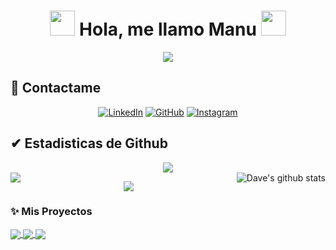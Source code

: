 <h1 align="center">
	<img height="40" src="https://emoji.gg/assets/emoji/7333-parrotdance.gif">
Hola, me llamo Manu
	<img height="40" src="https://emoji.gg/assets/emoji/7333-parrotdance.gif">
	
</h1>

<p align="center">
	<a href="https://github.com/Bouaskaoun">
		<img src="https://readme-typing-svg.herokuapp.com?lines=Ingenieria+Informatica;Siempre%20se%20aprende%20algo%20nuevo&center=true&width=380&height=45">
	</a>
</p>

## 🤝 Contactame
<p align="center">
	<a href="https://www.linkedin.com/in/franco-nicolais-68b236167/"><img src="https://img.shields.io/badge/linkedin-%230A66C2.svg?style=plastic&logo=linkedin&logoColor=white" alt="LinkedIn"/></a>
	<a href="https://github.com/ManuNicolais"><img src="https://img.shields.io/badge/github-%23181717.svg?style=plastic&logo=github&logoColor=white" alt="GitHub"/></a>
	<a href="https://www.instagram.com/manunicolais"><img src="https://img.shields.io/badge/instagram-%23E4405F.svg?style=plastic&logo=instagram&logoColor=white" alt="Instagram"/></a>
</p>



## ✔ Estadisticas de Github

<p  align="center">
<img src="https://user-images.githubusercontent.com/73097560/115834477-dbab4500-a447-11eb-908a-139a6edaec5c.gif">                
<br>

<a href="https://github.com/ManuNicolais">
  <img align="left" src="https://github-readme-stats.vercel.app/api/top-langs/?username=ManuNicolais&theme=tokyonight" />
  </a>

<a href="https://github.com/ManuNicolais">
 <img align="right" src="https://github-readme-stats.vercel.app/api?username=ManuNicolais&show_icons=true&theme=tokyonight&line_height=27" alt="Dave's github stats"/>
</a>

<p  align="center">
<img src="https://user-images.githubusercontent.com/73097560/115834477-dbab4500-a447-11eb-908a-139a6edaec5c.gif"> 
<br>

### ✨ Mis Proyectos
  
<a href="https://github.com/ManuNicolais/Programacion-Orientada-a-Objetos">
  <img align="center" src="https://github-readme-stats.vercel.app/api/pin/?username=ManuNicolais&repo=POO&theme=tokyonight" />
</a>

<a href="https://github.com/ManuNicolais/PGE">
  <img align="center" src="https://github-readme-stats.vercel.app/api/pin/?username=ManuNicolais&repo=PGE&theme=tokyonight" />
</a>

<a href="https://github.com/ManuNicolais/Godot">
  <img align="center" src="https://github-readme-stats.vercel.app/api/pin/?username=ManuNicolais&repo=Godot&theme=tokyonight" />
</a>
